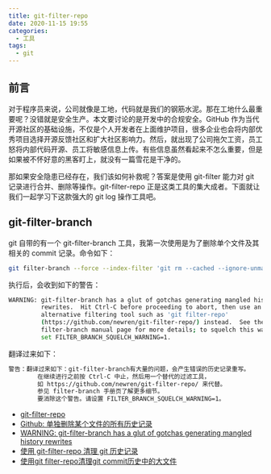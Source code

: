 ```yaml
---
title: git-filter-repo
date: 2020-11-15 19:55
categories:
  - 工具
tags:
  - git
---
```


## 前言

对于程序员来说，公司就像是工地，代码就是我们的钢筋水泥。那在工地什么最重要呢？没错就是安全生产。本文要讨论的是开发中的合规安全。GitHub 作为当代开源社区的基础设施，不仅是个人开发者在上面维护项目，很多企业也会将内部优秀项目选择开源反馈社区和扩大社区影响力。然后，就出现了公司拖欠工资，员工怒将内部代码开源、员工将敏感信息上传。有些信息虽然看起来不怎么重要，但是如果被不怀好意的黑客盯上，就没有一篇雪花是干净的。

那如果安全隐患已经存在，我们该如何补救呢？答案是使用 git-filter 能力对 git 记录进行合并、删除等操作。git-filter-repo 正是这类工具的集大成者。下面就让我们一起学习下这款强大的 git log 操作工具吧。

## git-filter-branch

git 自带的有一个 git-filter-branch 工具，我第一次使用是为了删除单个文件及其相关的 commit 记录。命令如下：

```sh
git filter-branch --force --index-filter 'git rm --cached --ignore-unmatch CHANGELOG.md' --prune-empty --tag-name-filter cat -- --all
```

执行后，会收到如下的警告：

```sh
WARNING: git-filter-branch has a glut of gotchas generating mangled history
         rewrites.  Hit Ctrl-C before proceeding to abort, then use an
         alternative filtering tool such as 'git filter-repo'
         (https://github.com/newren/git-filter-repo/) instead.  See the
         filter-branch manual page for more details; to squelch this warning,
         set FILTER_BRANCH_SQUELCH_WARNING=1.
```

翻译过来如下：

```sh
警告：翻译过来如下：git-filter-branch有大量的问题，会产生错误的历史记录重写。
        在继续进行之前按 Ctrl-C 中止，然后用一个替代的过滤工具，
        如 https://github.com/newren/git-filter-repo/ 来代替。
        参见 filter-branch 手册页了解更多细节。
        要消除这个警告。请设置 FILTER_BRANCH_SQUELCH_WARNING=1。
```

- [git-filter-repo](https://github.com/newren/git-filter-repo)
- [Github: 单独删除某个文件的所有历史记录](https://blog.csdn.net/q258523454/article/details/83899911)
- [WARNING: git-filter-branch has a glut of gotchas generating mangled history rewrites](https://serverfault.com/questions/1018302/warning-git-filter-branch-has-a-glut-of-gotchas-generating-mangled-history-rewr)
- [使用 git-filter-repo 清理 git 历史记录](https://nyakku.moe/posts/2020/06/12/use-git-filter-repo-clean-git-history.html)
- [使用git filter-repo清理git commit历史中的大文件](https://www.vicw.com/groups/code_monkey/topics/362)
